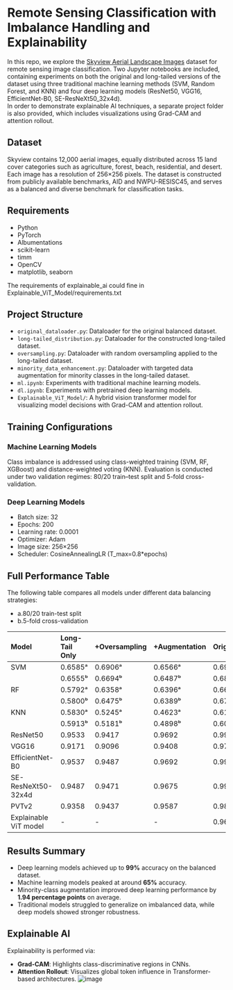 # Remote Sensing Classification with Imbalance Handling and Explainability

In this repo, we explore the [Skyview Aerial Landscape Images](https://www.kaggle.com/datasets/ankit1743/skyview-an-aerial-landscape-dataset) dataset for remote sensing image classification. Two Jupyter notebooks are included, containing experiments on both the original and long-tailed versions of the dataset using three traditional machine learning methods (SVM, Random Forest, and KNN) and four deep learning models (ResNet50, VGG16, EfficientNet-B0, SE-ResNeXt50_32x4d).  
In order to demonstrate explainable AI techniques, a separate project folder is also provided, which includes visualizations using Grad-CAM and attention rollout.

## Dataset

Skyview contains 12,000 aerial images, equally distributed across 15 land cover categories such as agriculture, forest, beach, residential, and desert. Each image has a resolution of 256×256 pixels. The dataset is constructed from publicly available benchmarks, AID and NWPU-RESISC45, and serves as a balanced and diverse benchmark for classification tasks.

## Requirements

- Python 
- PyTorch
- Albumentations  
- scikit-learn  
- timm  
- OpenCV  
- matplotlib, seaborn

The requirements of explainable_ai could fine in Explainable_ViT_Model/requirements.txt

## Project Structure

- `original_dataloader.py`: Dataloader for the original balanced dataset.
- `long-tailed_distribution.py`: Dataloader for the constructed long-tailed dataset.
- `oversampling.py`: Dataloader with random oversampling applied to the long-tailed dataset.
- `minority_data_enhancement.py`: Dataloader with targeted data augmentation for minority classes in the long-tailed dataset.
- `ml.ipynb`: Experiments with traditional machine learning models.
- `dl.ipynb`: Experiments with pretrained deep learning models.
- `Explainable_ViT_Model/`: A hybrid vision transformer model for visualizing model decisions with Grad-CAM and attention rollout.

## Training Configurations

### Machine Learning Models

Class imbalance is addressed using class-weighted training (SVM, RF, XGBoost) and distance-weighted voting (KNN). Evaluation is conducted under two validation regimes: 80/20 train–test split and 5-fold cross-validation.

### Deep Learning Models

- Batch size: 32  
- Epochs: 200  
- Learning rate: 0.0001  
- Optimizer: Adam  
- Image size: 256×256  
- Scheduler: CosineAnnealingLR (T_max=0.8*epochs)

## Full Performance Table

The following table compares all models under different data balancing strategies:
- a.80/20 train-test split
- b.5-fold cross-validation

| Model                 | Long-Tail Only   | +Oversampling   | +Augmentation   | Original   |
|:----------------------|:-----------------|:----------------|:----------------|:-----------|
| SVM                   | 0.6585ᵃ          | 0.6906ᵃ         | 0.6566ᵃ         | 0.6937ᵃ    |
|                       | 0.6555ᵇ          | 0.6694ᵇ         | 0.6487ᵇ         | 0.6878ᵇ    |
| RF                    | 0.5792ᵃ          | 0.6358ᵃ         | 0.6396ᵃ         | 0.6646ᵃ    |
|                       | 0.5800ᵇ          | 0.6475ᵇ         | 0.6389ᵇ         | 0.6723ᵇ    |
| KNN                   | 0.5830ᵃ          | 0.5245ᵃ         | 0.4623ᵃ         | 0.6100ᵃ    |
|                       | 0.5913ᵇ          | 0.5181ᵇ         | 0.4898ᵇ         | 0.6082ᵇ    |
| ResNet50              | 0.9533           | 0.9417          | 0.9692          | 0.9908     |
| VGG16                 | 0.9171           | 0.9096          | 0.9408          | 0.9788     |
| EfficientNet-B0       | 0.9537           | 0.9487          | 0.9692          | 0.9917     |
| SE-ResNeXt50-32x4d    | 0.9487           | 0.9471          | 0.9675          | 0.9900     |
| PVTv2                 | 0.9358           | 0.9437          | 0.9587          | 0.9846     |
| Explainable ViT model | -                | -               | -               | 0.9683     |

## Results Summary

- Deep learning models achieved up to **99%** accuracy on the balanced dataset.
- Machine learning models peaked at around **65%** accuracy.
- Minority-class augmentation improved deep learning performance by **1.94 percentage points** on average.
- Traditional models struggled to generalize on imbalanced data, while deep models showed stronger robustness.

## Explainable AI

Explainability is performed via:
- **Grad-CAM**: Highlights class-discriminative regions in CNNs.
- **Attention Rollout**: Visualizes global token influence in Transformer-based architectures.
![image](https://github.com/Jiaqi-Shan/9517/blob/main/explainable_ai.png)

